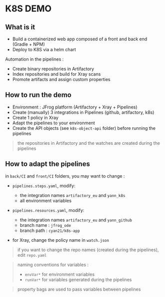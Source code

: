 
# K8S DEMO

## What is it

* Build a containerized web app composed of a front and back end (Gradle + NPM)
* Deploy to K8S via a helm chart

Automation in the pipelines : 
* Create binary repositories in Artifactory
* Index repositories and build for Xray scans
* Promote artifacts and assign custom properties

## How to run the demo

* Environment : JFrog platform (Artifactory + Xray + Pipelines)
* Create (manually) 3 integrations in Pipelines (github, artifactory, k8s)
* Create 1 policy in Xray
* Adapt the pipelines to your environment
* Create the API objects (see `k8s-object-api` folder) before running the pipelines

> the repositories in Artifactory and the watches are created during the pipelines


## How to adapt the pipelines 

in `back/CI` and `front/CI` folders, you may want to change :

* `pipelines.steps.yaml`, modify: 
    * the integration names `artifactory_eu` and  `yann_k8s`
    * all environment variables 
          
* `pipelines.resources.yaml`, modify:
    * the integration names `artifactory_eu` and  `yann_github`
    * branch name : `jfrog_ode`
    * branch path : `cyan21/k8s-app`
    
* for Xray, change the policy name in `watch.json`

> if you want to change the repo names (created during the pipelines), edit `repo.yaml`

> naming conventions for variables : 
> * `envVar*` for environment variables
> * `runVar*` for variables generated during the pipelines

> property bags are used to pass variables between pipelines